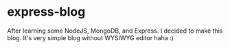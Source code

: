 # express-blog

After learning some NodeJS, MongoDB, and Express. I decided to make this blog. 
It's very simple blog without WYSIWYG editor haha :)
